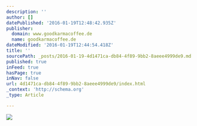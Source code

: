 ```yaml
---
description: ''
author: []
datePublished: '2016-01-19T12:48:42.935Z'
publisher:
  domain: www.goodkarmacoffee.de
  name: goodkarmacoffee.de
dateModified: '2016-01-19T12:44:54.418Z'
title: ''
sourcePath: _posts/2016-01-19-4d1471ca-db84-4f89-9bb2-8aeee4999de9.md
published: true
inFeed: true
hasPage: true
inNav: false
url: 4d1471ca-db84-4f89-9bb2-8aeee4999de9/index.html
_context: 'http://schema.org'
_type: Article

---
```

![](http://www.goodkarmacoffee.de/WebRoot/Store9/Shops/64249863/Styles/Minimal/logo.jpg)